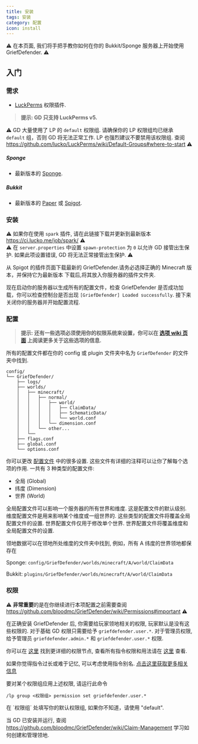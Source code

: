 ```yaml
---
title: 安装
tags: 安装
category: 配置
icon: install
---
```


:warning: 在本页面, 我们将手把手教你如何在你的 Bukkit/Sponge 服务器上开始使用 GriefDefender. :warning: 

## 入门

### 需求

* [LuckPerms](https://luckperms.github.io/) 权限插件.  
> **提示: GD 只支持 LuckPerms v5.**

:warning: GD 大量使用了 LP 的 `default` 权限组. 请确保你的 LP 权限组均已继承 `default` 组，否则 GD 将无法正常工作. LP 也强烈建议不要禁用该权限组. 查阅 https://github.com/lucko/LuckPerms/wiki/Default-Groups#where-to-start :warning: 

##### Sponge
* 最新版本的 [Sponge].

##### Bukkit
* 最新版本的 [Paper] 或 [Spigot].

### 安装

:warning: 如果你在使用 `spark` 插件, 请在此链接下载并更新到最新版本 https://ci.lucko.me/job/spark/ :warning:   
:warning: 在  `server.properties` 中设置 `spawn-protection` 为 `0` 以允许 GD 接管出生保护. 如果此项设置错误, GD 将无法正常接管出生保护. :warning:   

从 Spigot 的插件页面下载最新的 GriefDefender.请务必选择正确的 Minecraft 版本，并保持它为最新版本 下载后,将其放入你服务器的插件文件夹.

现在启动你的服务器以生成所有的配置文件，检查 GriefDefender 是否成功加载，你可以检查控制台是否出现 `[GriefDefender] Loaded successfully`. 接下来关闭你的服务器并开始配置流程.

### 配置

> **提示: 还有一些选项必须使用你的权限系统来设置，你可以在 [选项 wiki 页面](https://github.com/bloodmc/GriefDefender/wiki/Advanced-Options) 上阅读更多关于这些选项的信息.**

所有的配置文件都在你的 config 或 plugin 文件夹中名为 `GriefDefender` 的文件夹中找到.

```
config/
└── GriefDefender/
    ├── logs/
    ├── worlds/
    │   ├── minecraft/
    │   │   ├── normal/
    │   │   │   ├── world/
    │   │   │   │   ├── ClaimData/
    │   │   │   │   ├── SchematicData/
    │   │   │   │   └── world.conf
    │   │   │   └── dimension.conf
    │   │   └── other...
    │   └── 
    ├── flags.conf
    ├── global.conf
    └── options.conf
```

你可以更改 [配置文件](https://github.com/bloodmc/GriefDefender/wiki/Global-Config) 中的很多设置. 这些文件有详细的注释可以让你了解每个选项的作用. 一共有 3 种类型的配置文件:

* 全局 (Global)
* 纬度 (Dimension)
* 世界 (World)

全局配置文件可以影响一个服务器的所有世界和维度. 这是配置文件的默认级别.
维度配置文件是用来影响某个维度或一组世界的. 这些类型的配置文件将覆盖全局配置文件的设置. 世界配置文件仅用于修改单个世界.
世界配置文件将覆盖维度和全局配置文件的设置.

领地数据可以在领地所处维度的文件夹中找到, 例如，所有 A 纬度的世界领地都保存在

Sponge: `config/GriefDefender/worlds/minecraft/A/world/ClaimData`

Bukkit: `plugins/GriefDefender/worlds/minecraft/A/world/ClaimData`

 
### 权限

:warning: **非常重要**的是在你继续进行本项配置之前需要查阅 https://github.com/bloodmc/GriefDefender/wiki/Permissions#important :warning:  

在正确安装 GriefDefender 后, 你需要给玩家领地相关的权限, 玩家默认是没有这些权限的. 对于基础 GD 权限只需要给予 `griefdefender.user.*`. 对于管理员权限, 给予管理员 `griefdefender.admin.*` 和 `griefdefender.user.*` 权限. 

你可以在 [这里](https://github.com/bloodmc/GriefDefender/wiki/Permissions) 找到更详细的权限节点, 查看所有指令权限和用法请在 [这里](https://github.com/bloodmc/GriefDefender/wiki/Commands-Usage-&-Permissions) 查看. 

如果你觉得指令过长或难于记忆, 可以考虑使用指令别名. [点击这里获取更多相关信息](https://github.com/bloodmc/GriefDefender/wiki/Custom-Alias-Creation)

要对某个权限组应用上述权限, 请运行此命令

```
/lp group <权限组> permission set griefdefender.user.*
```

在 ´权限组´ 处填写你的默认权限组, 如果你不知道，请使用 "default".

当 GD 已安装并运行, 查阅 https://github.com/bloodmc/GriefDefender/wiki/Claim-Management 学习如何创建和管理领地.

[Paper]: https://papermc.io/downloads
[Spigot]: https://www.spigotmc.org/wiki/buildtools/
[Sponge]: https://www.spongepowered.org/downloads
